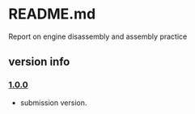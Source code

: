 # README.md

Report on engine disassembly and assembly practice

## version info

### <a href="">1.0.0</a>
<ul>
  <li>
    submission version.
  </li>
</ul>
